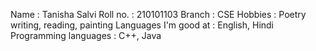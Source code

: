 Name : Tanisha Salvi
Roll no. : 210101103
Branch : CSE
Hobbies : Poetry writing, reading, painting
Languages I'm good at : English, Hindi  Programming languages : C++, Java
